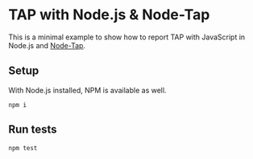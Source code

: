 # TAP with Node.js & Node-Tap

This is a minimal example to show how to report TAP with JavaScript in Node.js
and [Node-Tap](https://node-tap.org).

## Setup

With Node.js installed, NPM is available as well.

```shell
npm i
```

## Run tests

```shell
npm test
```
